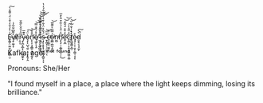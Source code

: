 
E̵̢̳̗̤̰̤͍̹̗̭̭̦̮̾͑̽̉̐̒̌̾̈́̍͌͒̀͘͠v̸̧̥͚̩̞̊͌͆͋̅̓̇ẹ̸͛ȑ̴͕̮͔̋̓̐̆̀̋̃̌͘y̷̧̪̞̱̲͎̠̩̺̰͚̙̞̐͊̅ò̴̧̨̨̺͉̰̠͕̥̝͙̮̗̭̈́͠n̵̨̨̛͎͉̭̳̜͉̳̜̰̞̎̊̐͝ͅę̸͖̗̩̞̱̊̊́̈̐̿͝͝ ̷̫̹̠̙̰̠̻̯̤̾̽̌̊̉͛̔̅͛̌͘̕͝͠͝ͅi̶͔̪̜͓̦̞̝̒̈́͂̓͛̌̅̏̽͛̔͜͝ș̴̡̨̥̥̟̦̖̮͇͎̻̱͕͙̈́͋̊̈͛͋͒͛͑̈́̇͋́̓̔ ̶̱̟̪̟̠̖̠̬̙̤̆̆̋͝ͅċ̶̘̞̲͈̠̮͍̇̊̕ͅo̶͚̻̣̻̫̝͈̫̼̓̿̃͛̆͌̅̕͘͝n̴̼̺̕n̴̡̨̡̛̠͔̲͍̹̼̝̣̣͆̓̈́̾̉͋͒̂̀̽̅͜ḙ̷̛͔̪̂̒̆͒̈́̄̃̉͝͝c̴̨̻͕̜̞̱͎͈̺̫͖̝͚̎̒̋̂̔̍͠t̸̢͚͍͇͕̪̠̽͛̍͗̐̈͗̋̚͝e̷̡̡̜͎̣̮͎̜̳̩͔͔͒ͅd̷̮̯̖̠̘̘̰̙͛͛̚͠

Kafka, age: ⁿᵒᵗ ᶠᵒᵘⁿᵈ

Pronouns: She/Her

"I found myself in a place, a place where the light keeps dimming, losing its brilliance."
<!---
Kafkanotfound/Kafkanotfound is a ✨ special ✨ repository because its `README.md` (this file) appears on your GitHub profile.
You can click the Preview link to take a look at your changes.
--->
